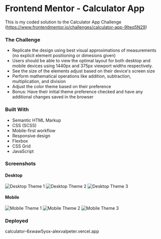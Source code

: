 # Frontend Mentor - Calculator App

This is my coded solution to the Calculator App Challenge (https://www.frontendmentor.io/challenges/calculator-app-9lteq5N29)


### The Challenge
 - Replicate the design using best visual approximations of measurements (no explicit element positioning or dimesions given) 
- Users should be able to view the optimal layout for both desktop and mobile devices using 1440px and 375px viewport widths respectively.
- See the size of the elements adjust based on their device's screen size
- Perform mathematical operations like addition, subtraction, multiplication, and division
- Adjust the color theme based on their preference
- Bonus: Have their initial theme preference checked and have any additional changes saved in the browser

### Built With
- Semantic HTML Markup
- CSS (SCSS)
- Mobile-first workflow
- Responsive design
- Flexbox
- CSS Grid
- JavaScript


### Screenshots

#### Desktop
![Desktop Theme 1](./Screenshots/Desktop_1.png)
![Desktop Theme 2](./Screenshots/Desktop_2.png)
![Desktop Theme 3](./Screenshots/Desktop_3.png)


#### Mobile
![Mobile Theme 1](./Screenshots/Mobile_1.png)
![Mobile Theme 2](./Screenshots/Mobile_2.png)
![Mobile Theme 3](./Screenshots/Mobile_3.png)


### Deployed
calculator-6xwaw5yox-alexvalpeter.vercel.app

